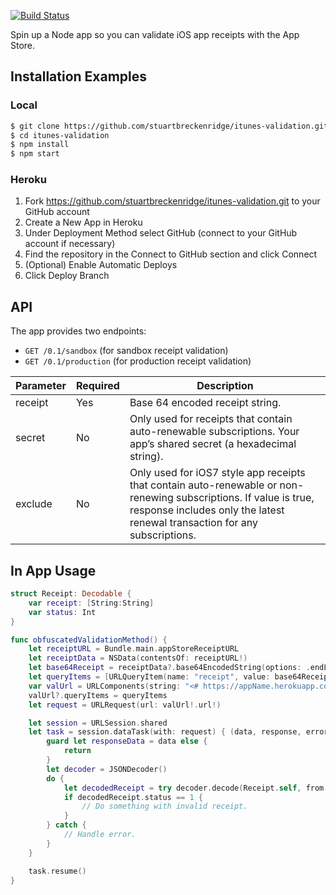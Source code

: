 [![Build Status](https://travis-ci.org/stuartbreckenridge/itunes-validation.svg?branch=master)](https://travis-ci.org/stuartbreckenridge/itunes-validation)

Spin up a Node app so you can validate iOS app receipts with the App Store.

## Installation Examples

### Local

```bash
$ git clone https://github.com/stuartbreckenridge/itunes-validation.git
$ cd itunes-validation
$ npm install
$ npm start
```

### Heroku

1. Fork https://github.com/stuartbreckenridge/itunes-validation.git to your GitHub account
2. Create a New App in Heroku
3. Under Deployment Method select GitHub (connect to your GitHub account if necessary)
4. Find the repository in the Connect to GitHub section and click Connect
5. (Optional) Enable Automatic Deploys
6. Click Deploy Branch


## API

The app provides two endpoints:

- `GET /0.1/sandbox` (for sandbox receipt validation)
- `GET /0.1/production` (for production receipt validation)

|Parameter|Required|Description|
|---|---|---|
|receipt|Yes|Base 64 encoded receipt string.|
|secret|No|Only used for receipts that contain auto-renewable subscriptions. Your app’s shared secret (a hexadecimal string).|
|exclude|No|Only used for iOS7 style app receipts that contain auto-renewable or non-renewing subscriptions. If value is true, response includes only the latest renewal transaction for any subscriptions.|


## In App Usage

```swift
struct Receipt: Decodable {
    var receipt: [String:String]
    var status: Int
}

func obfuscatedValidationMethod() {
    let receiptURL = Bundle.main.appStoreReceiptURL
    let receiptData = NSData(contentsOf: receiptURL!)
    let base64Receipt = receiptData?.base64EncodedString(options: .endLineWithLineFeed)
    let queryItems = [URLQueryItem(name: "receipt", value: base64Receipt)]
    var valUrl = URLComponents(string: "<# https://appName.herokuapp.com #>/0.1/sandbox")
    valUrl?.queryItems = queryItems
    let request = URLRequest(url: valUrl!.url!)

    let session = URLSession.shared
    let task = session.dataTask(with: request) { (data, response, error) in
        guard let responseData = data else {
            return
        }
        let decoder = JSONDecoder()
        do {
            let decodedReceipt = try decoder.decode(Receipt.self, from: responseData)
            if decodedReceipt.status == 1 {
                // Do something with invalid receipt.
            }
        } catch {
            // Handle error.
        }
    }

    task.resume()
}
```
